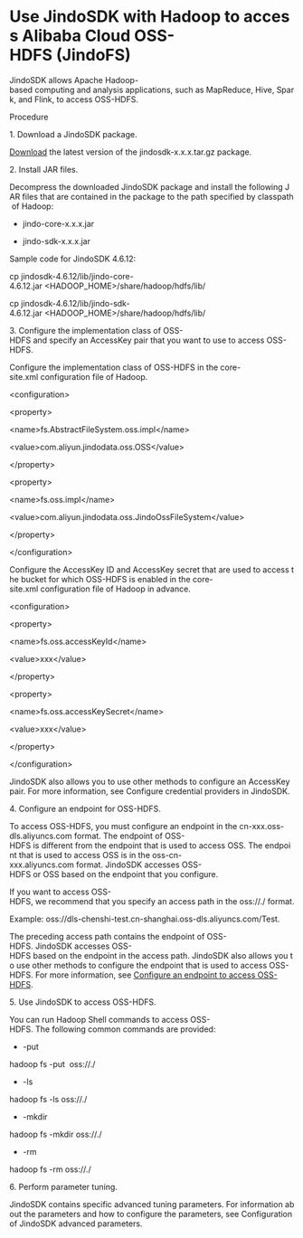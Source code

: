 # Use JindoSDK with Hadoop to access Alibaba Cloud OSS-HDFS (JindoFS)

JindoSDK allows Apache Hadoop-based computing and analysis applications, such as MapReduce, Hive, Spark, and Flink, to access OSS-HDFS. 

Procedure

1. Download a JindoSDK package.

[Download](https://github.com/aliyun/alibabacloud-jindodata/blob/latest/docs/user/en/jindosdk/jindosdk_download.md) the latest version of the jindosdk-x.x.x.tar.gz package. 

2. Install JAR files.

Decompress the downloaded JindoSDK package and install the following JAR files that are contained in the package to the path specified by classpath of Hadoop:

*   jindo-core-x.x.x.jar
    
*   jindo-sdk-x.x.x.jar
    

Sample code for JindoSDK 4.6.12:

cp jindosdk-4.6.12/lib/jindo-core-4.6.12.jar <HADOOP\_HOME>/share/hadoop/hdfs/lib/

cp jindosdk-4.6.12/lib/jindo-sdk-4.6.12.jar <HADOOP\_HOME>/share/hadoop/hdfs/lib/

3. Configure the implementation class of OSS-HDFS and specify an AccessKey pair that you want to use to access OSS-HDFS.

Configure the implementation class of OSS-HDFS in the core-site.xml configuration file of Hadoop. 

<configuration\>

<property\>

<name\>fs.AbstractFileSystem.oss.impl</name\>

<value\>com.aliyun.jindodata.oss.OSS</value\>

</property\>

<property\>

<name\>fs.oss.impl</name\>

<value\>com.aliyun.jindodata.oss.JindoOssFileSystem</value\>

</property\>

</configuration\>

Configure the AccessKey ID and AccessKey secret that are used to access the bucket for which OSS-HDFS is enabled in the core-site.xml configuration file of Hadoop in advance. 

<configuration\>

<property\>

<name\>fs.oss.accessKeyId</name\>

<value\>xxx</value\>

</property\>

<property\>

<name\>fs.oss.accessKeySecret</name\>

<value\>xxx</value\>

</property\>

</configuration\>

JindoSDK also allows you to use other methods to configure an AccessKey pair. For more information, see Configure credential providers in JindoSDK. 

4. Configure an endpoint for OSS-HDFS.

To access OSS-HDFS, you must configure an endpoint in the cn-xxx.oss-dls.aliyuncs.com format. The endpoint of OSS-HDFS is different from the endpoint that is used to access OSS. The endpoint that is used to access OSS is in the oss-cn-xxx.aliyuncs.com format. JindoSDK accesses OSS-HDFS or OSS based on the endpoint that you configure. 

If you want to access OSS-HDFS, we recommend that you specify an access path in the oss://<Bucket>.<Endpoint>/<Object> format.

Example: oss://dls-chenshi-test.cn-shanghai.oss-dls.aliyuncs.com/Test. 

The preceding access path contains the endpoint of OSS-HDFS. JindoSDK accesses OSS-HDFS based on the endpoint in the access path. JindoSDK also allows you to use other methods to configure the endpoint that is used to access OSS-HDFS. For more information, see [Configure an endpoint to access OSS-HDFS](https://github.com/aliyun/alibabacloud-jindodata/blob/master/docs/user/4.x/4.6.x/4.6.12/jindofs/configuration/jindosdk_endpoint_configuration.md). 

5. Use JindoSDK to access OSS-HDFS.

You can run Hadoop Shell commands to access OSS-HDFS. The following common commands are provided: 

*   \-put
    

hadoop fs -put <path> oss://<Bucket>.<Endpoint>/

*   \-ls
    

hadoop fs -ls oss://<Bucket>.<Endpoint>/

*   \-mkdir
    

hadoop fs -mkdir oss://<Bucket>.<Endpoint>/<path>

*   \-rm
    

hadoop fs -rm oss://<Bucket>.<Endpoint>/<path>

6. Perform parameter tuning.

JindoSDK contains specific advanced tuning parameters. For information about the parameters and how to configure the parameters, see Configuration of JindoSDK advanced parameters.